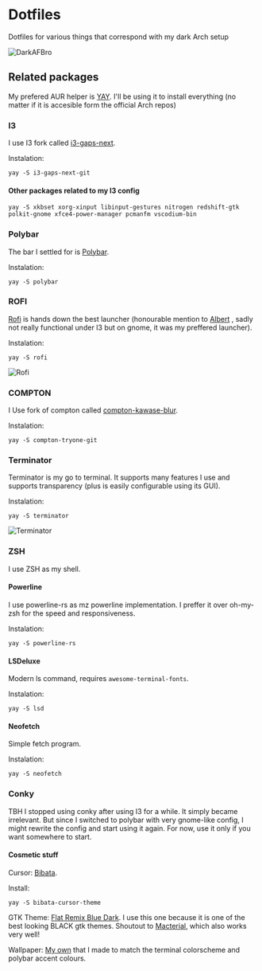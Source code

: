 Dotfiles
========

Dotfiles for various things that correspond with my dark Arch setup

![DarkAFBro](https://i.imgur.com/Jn52WBw.png "My setup")

## Related packages

My prefered AUR helper is [YAY](https://github.com/Jguer/yay "YAY"). I'll be using it to install everything (no matter if it is accesible form the official Arch repos)

### I3
I use I3 fork called [i3-gaps-next](https://github.com/Airblader/i3/tree/gaps-next "i3-gaps-next").

Instalation:

`yay -S i3-gaps-next-git`

#### Other packages related to my I3 config

`yay -S xkbset xorg-xinput libinput-gestures nitrogen redshift-gtk polkit-gnome xfce4-power-manager pcmanfm vscodium-bin`

### Polybar
The bar I settled for is [Polybar](https://github.com/polybar/polybar "Polybar"). 

Instalation:

`yay -S polybar`

### ROFI
[Rofi](https://github.com/davatorium/rofi "Rofi") is hands down the best launcher (honourable mention to [Albert](https://github.com/albertlauncher/albert "Albert") , sadly not really functional under I3 but on gnome, it was my preffered launcher).

Instalation:

`yay -S rofi`

![Rofi](https://imgur.com/vz7IwFE.png "Rofi")

### COMPTON
I Use fork of compton called  [compton-kawase-blur](https://github.com/GabrielTenma/compton-kawase-blur "compton-kawase-blur"). 

Instalation:

`yay -S compton-tryone-git`

### Terminator
Terminator is my go to terminal. It supports many features I use and supports transparency (plus is easily configurable using its GUI). 

Instalation:

`yay -S terminator`

![Terminator](https://imgur.com/wQi6vdC.png "terminator")

### ZSH 
I use ZSH as my shell. 

#### Powerline
I use powerline-rs as mz powerline implementation. I preffer it over oh-my-zsh for the speed and responsiveness. 

Instalation: 

`yay -S powerline-rs`

#### LSDeluxe
Modern ls command, requires `awesome-terminal-fonts`. 

Instalation: 

`yay -S lsd`

#### Neofetch
Simple fetch program.

Instalation:

 `yay -S neofetch`

### Conky 
TBH I stopped using conky after using I3 for a while. It simply became irrelevant. But since I switched to polybar with very gnome-like config, I might rewrite the config and start using it again. For now, use it only if you want somewhere to start.

#### Cosmetic stuff
Cursor: [Bibata](https://github.com/KaizIqbal/Bibata_Cursor "Bibata Oil").

Install:

`yay -S bibata-cursor-theme`

GTK Theme: [Flat Remix Blue Dark](https://github.com/daniruiz/flat-remix-gtk "flatremix"). I use this one because it is one of the best looking BLACK gtk themes. Shoutout to [Macterial](https://github.com/mythio/macterial "Macterial"), which also works very well!

Wallpaper: [My own](https://i.imgur.com/zigb8iy.jpg "My wallpaper") that I made to match the terminal colorscheme and polybar accent colours.


